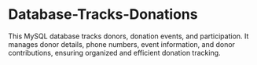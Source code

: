 # Database-Tracks-Donations
This MySQL database tracks donors, donation events, and participation. It manages donor details, phone numbers, event information, and donor contributions, ensuring organized and efficient donation tracking.
